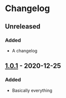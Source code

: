 # Changelog

## Unreleased

### Added

- A changelog

## [1.0.1](https://github.com/victorbnl/russian-azerty/releases/tag/v1.0.1) - 2020-12-25

### Added

- Basically everything
